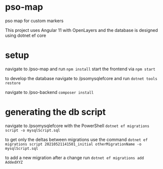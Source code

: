 # pso-map
pso map for custom markers

This project uses Angular 11 with OpenLayers and the database is designed using dotnet ef core

# setup
navigate to /pso-map and run
`npm install`
start the frontend via
`npm start`

to develop the database navigate to /psomysqlefcore and run
`dotnet tools restore`

navigate to /pso-backend
`composer install`

# generating the db script
navigate to /psomysqlefcore with the PowerShell
`dotnet ef migrations script -o mysqlScript.sql`

to get only the deltas between migrations use the command 
`dotnet ef migrations script 20210521141501_initial otherMigrationName -o mysqlScript.sql`

to add a new migration after a change run
`dotnet ef migrations add AddedXYZ`